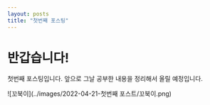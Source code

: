 ```yaml
---
layout: posts
title: "첫번째 포스팅" 
---
```


# 반갑습니다!

첫번째 포스팅입니다. 앞으로 그날 공부한 내용을 정리해서 올릴 예정입니다.

![꼬북이](../images/2022-04-21-첫번째 포스트/꼬북이.png)
